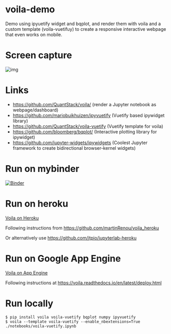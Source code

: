# voila-demo

Demo using ipyuetify widget and bqplot, and render them with voila and a custom template (voila-vuetifuy) to create a responsive interactive webpage that even works on mobile.

# Screen capture
![img](https://user-images.githubusercontent.com/1765949/61897777-1bae6280-af18-11e9-8fd0-7243510f2e1e.gif)

# Links
 * https://github.com/QuantStack/voila/ (render a Jupyter notebook as webpage/dashboard)
 * https://github.com/mariobuikhuizen/ipyvuetify (Vuetify based ipywidget library)
 * https://github.com/QuantStack/voila-vuetify (Vuetify template for voila)
 * https://github.com/bloomberg/bqplot/ (Interactive plotting library for ipywidget)
 * https://github.com/jupyter-widgets/ipywidgets (Coolest Jupyter framework to create bidirectional browser-kernel widgets)

# Run on mybinder
[![Binder](https://mybinder.org/badge_logo.svg)](https://mybinder.org/v2/gh/maartenbreddels/voila-demo/master?urlpath=voila%2Frender%2Fvoila-vuetify.ipynb)


# Run on heroku

[Voila on Heroku](https://voila-vuetify.herokuapp.com/)


Following instructions from https://github.com/martinRenou/voila_heroku

Or alternatively use https://github.com/jtpio/jupyterlab-heroku

# Run on Google App Engine

[Voila on App Engine](https://voila-demo.appspot.com/)

Following instructions at https://voila.readthedocs.io/en/latest/deploy.html


# Run locally
```
$ pip install voila voila-vuetify bqplot numpy ipyvuetify
$ voila --template voila-vuetify --enable_nbextensions=True ./notebooks/voila-vuetify.ipynb
```
